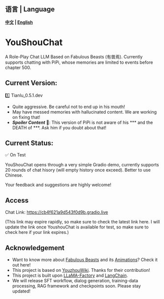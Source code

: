 ## 语言 | Language
**[中文](README.md) | [English](README_EN.md)**


# YouShouChat
A Role-Play Chat LLM Based on Fabulous Beasts (有兽焉). Currently supports chatting with PiPi, whose memories are limited to events before chapter 500.
## Current Version:
:one: Tianlu_0.5.1.dev
  - Quite aggressive. Be careful not to end up in his mouth!
  - May have messed memories with hallucinated content. We are working on fixing that!
  - _**Spoiler Content**_ :no_entry_sign:: This version of PiPi is not aware of his *** and the DEATH of ***. Ask him if you doubt about that!

## Current Status: 
:white_check_mark: On Test

<!-- :no_entry: Service Down, Under Maintainance -->

YouShouChat opens through a very simple Gradio demo, currently supports 20 rounds of chat hisory (will empty history once exceed). Better to use Chinese.

Your feedback and suggestions are highly welcome!
## Access
Chat Link: https://cb4f621a9d543f0d9b.gradio.live

(This link may expire rapidly, so make sure to check the latest link here. I will update the link once YoushouChat is available for test, so make sure to check here if your link expires.)

## Acknowledgement
  - Want to know more about [Fabulous Beasts](https://manga.bilibili.com/detail/mc29329) and its [Animations](https://www.bilibili.com/bangumi/media/md28235647)? Check it out here!
  - This project is based on [YouzhouWiki](https://youshou.wiki/). Thanks for their contribution!
  - This project is built upon [LLaMA-Factory](https://github.com/hiyouga/LLaMA-Factory) and [LangChain](https://python.langchain.com/docs/introduction/).
  - We will release SFT workflow, dialog generation, training-data processing, RAG framework and checkpoints soon. Please stay updated!
